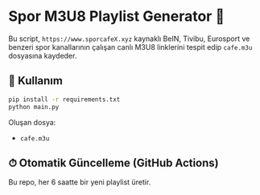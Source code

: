 # Spor M3U8 Playlist Generator 🎯

Bu script, `https://www.sporcafeX.xyz` kaynaklı BeIN, Tivibu, Eurosport ve benzeri spor kanallarının çalışan canlı M3U8 linklerini tespit edip `cafe.m3u` dosyasına kaydeder.

## 🧰 Kullanım

```bash
pip install -r requirements.txt
python main.py
```

Oluşan dosya:
- `cafe.m3u`

## ⏱ Otomatik Güncelleme (GitHub Actions)
Bu repo, her 6 saatte bir yeni playlist üretir.
